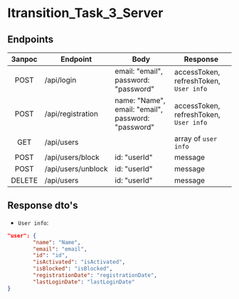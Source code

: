 # Itransition_Task_3_Server

## Endpoints
|Запрос  |       Endpoint       |               Body                                |                Response               |
|:------:| ------------------- | ----------------------------------                 | ----------------------------------    |
|    POST| /api/login          | email: "email", password: "password"               | accessToken, refreshToken, `User info` 
|    POST| /api/registration   | name: "Name", email: "email", password: "password" | accessToken, refreshToken, `User info`
|     GET| /api/users          |                                                    | array of `user info`
|    POST| /api/users/block    | id: "userId"                                       | message
|    POST| /api/users/unblock  | id: "userId"                                       | message
|  DELETE| /api/users          | id: "userId"                                       | message

## Response dto's
* `User info`:
```json
"user": {
        "name": "Name",
        "email": "email",
        "id": "id",
        "isActivated": "isActivated",
        "isBlocked": "isBlocked",
        "registrationDate": "registrationDate",
        "lastLoginDate": "lastLoginDate"
}
```
